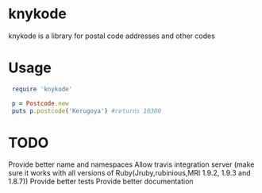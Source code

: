 knykode
===

knykode is a library for postal code addresses and other codes

Usage
===

```ruby 
 require 'knykode'

 p = Postcode.new
 puts p.postcode('Kerugoya') #returns 10300

```

TODO
===
Provide better name and namespaces
Allow travis integration server (make sure it works with all versions of Ruby(Jruby,rubinious,MRI 1.9.2, 1.9.3 and 1.8.7))
Provide better tests
Provide better documentation
